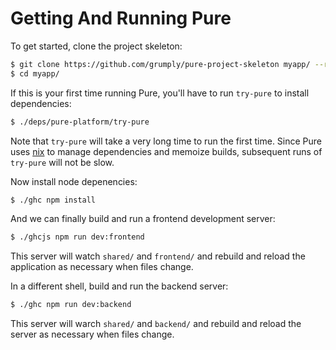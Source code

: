 # Getting And Running Pure

To get started, clone the project skeleton:

```bash
$ git clone https://github.com/grumply/pure-project-skeleton myapp/ --recurse-submodules
$ cd myapp/
```

If this is your first time running Pure, you'll have to run `try-pure` to install dependencies: 

```bash
$ ./deps/pure-platform/try-pure
```

Note that `try-pure` will take a very long time to run the first time. Since Pure uses [nix](https://nixos.org/nix/) to manage dependencies and memoize builds, subsequent runs of `try-pure` will not be slow. 

Now install node depenencies:

```bash
$ ./ghc npm install
```

And we can finally build and run a frontend development server:

```bash
$ ./ghcjs npm run dev:frontend
```

This server will watch `shared/` and `frontend/` and rebuild and reload the application as necessary when files change.

In a different shell, build and run the backend server:

```bash
$ ./ghc npm run dev:backend
```

This server will warch `shared/` and `backend/` and rebuild and reload the server as necessary when files change.
